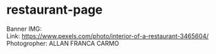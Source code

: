 # restaurant-page


Banner IMG:   
Link: https://www.pexels.com/photo/interior-of-a-restaurant-3465604/
Photogropher: ALLAN FRANCA CARMO
